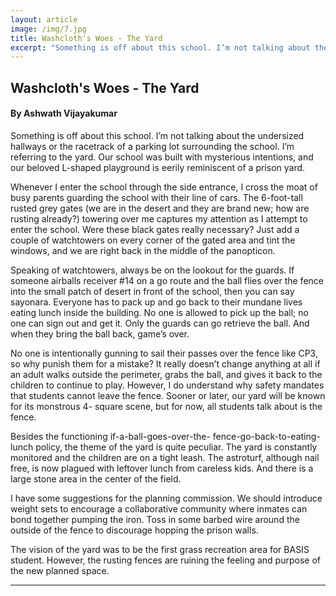```yaml
---
layout: article
image: /img/7.jpg
title: Washcloth's Woes - The Yard
excerpt: "Something is off about this school. I’m not talking about the undersized hallways or the racetrack of a parking lot surrounding the school. I’m referring to the yard."
---
```


<h2>Washcloth's Woes - The Yard</h2>
<h4>By Ashwath Vijayakumar</h4>

Something is off about this school. I’m not talking about the undersized hallways or the racetrack of a parking lot surrounding the school. I’m referring to the yard. Our school was built with mysterious intentions, and our beloved L-shaped playground is eerily reminiscent of a prison yard.

Whenever I enter the school through the side entrance, I cross the moat of busy parents guarding the school with their line of cars. The 6-foot-tall rusted grey gates (we are in the desert and they are brand new; how are rusting already?) towering over me captures my attention as I attempt to enter the school. Were these black gates really necessary? Just add a couple of watchtowers on every corner of the gated area and tint the windows, and we are right back in the middle of the panopticon.

Speaking of watchtowers, always be on the lookout for the guards. If someone airballs receiver #14 on a go route and the ball flies over the fence into the small patch of desert in front of the school, then you can say sayonara. Everyone has to pack up and go back to their mundane lives eating lunch inside the building. No one is allowed to pick up the ball; no one can sign out and get it. Only the guards can go retrieve the ball. And when they bring the ball back, game’s over.

No one is intentionally gunning to sail their passes over the fence like CP3, so why punish them for a mistake? It really doesn’t change anything at all if an adult walks outside the perimeter, grabs the ball, and gives it back to the children to continue to play. However, I do understand why safety mandates that students cannot leave the fence. Sooner or later, our yard will be known for its monstrous 4- square scene, but for now, all students talk about is the fence.

Besides the functioning if-a-ball-goes-over-the- fence-go-back-to-eating-lunch policy, the theme of the yard is quite peculiar. The yard is constantly monitored and the children are on a tight leash. The astroturf, although nail free, is now plagued with leftover lunch from careless kids. And there is a large stone area in the center of the field.

I have some suggestions for the planning commission. We should introduce weight sets to encourage a collaborative community where inmates can bond together pumping the iron. Toss in some barbed wire around the outside of the fence to discourage hopping the prison walls.

The vision of the yard was to be the first grass recreation area for BASIS student. However, the rusting fences are ruining the feeling and purpose of the new planned space.

<hr style="border-color:#7D7D7D;height:0.5px;">

